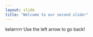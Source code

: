 ```yaml
---
layout: slide
title: "Welcome to our second slide!"
---
```

kelarrrrr
Use the left arrow to go back!
